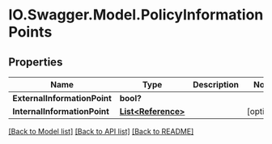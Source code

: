 # IO.Swagger.Model.PolicyInformationPoints
## Properties

Name | Type | Description | Notes
------------ | ------------- | ------------- | -------------
**ExternalInformationPoint** | **bool?** |  | 
**InternalInformationPoint** | [**List&lt;Reference&gt;**](Reference.md) |  | [optional] 

[[Back to Model list]](../README.md#documentation-for-models) [[Back to API list]](../README.md#documentation-for-api-endpoints) [[Back to README]](../README.md)

